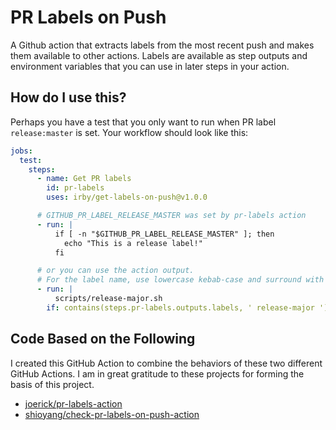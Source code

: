 # PR Labels on Push

A Github action that extracts labels from the most recent push and makes them available to other actions. Labels are available as step outputs and environment variables that you can use in later steps in your action.

## How do I use this?

Perhaps you have a test that you only want to run when PR label `release:master` is set. Your workflow should look like this:

```yaml
jobs:
  test:
    steps:
      - name: Get PR labels
        id: pr-labels
        uses: irby/get-labels-on-push@v1.0.0

      # GITHUB_PR_LABEL_RELEASE_MASTER was set by pr-labels action
      - run: |
          if [ -n "$GITHUB_PR_LABEL_RELEASE_MASTER" ]; then
            echo "This is a release label!"
          fi

      # or you can use the action output.
      # For the label name, use lowercase kebab-case and surround with spaces
      - run: |
          scripts/release-major.sh
        if: contains(steps.pr-labels.outputs.labels, ' release-major ')
```

## Code Based on the Following

I created this GitHub Action to combine the behaviors of these two different GitHub Actions. I am in great gratitude to these projects for forming the basis of this project.

- [joerick/pr-labels-action](https://github.com/joerick/pr-labels-action)
- [shioyang/check-pr-labels-on-push-action](https://github.com/shioyang/check-pr-labels-on-push-action)
